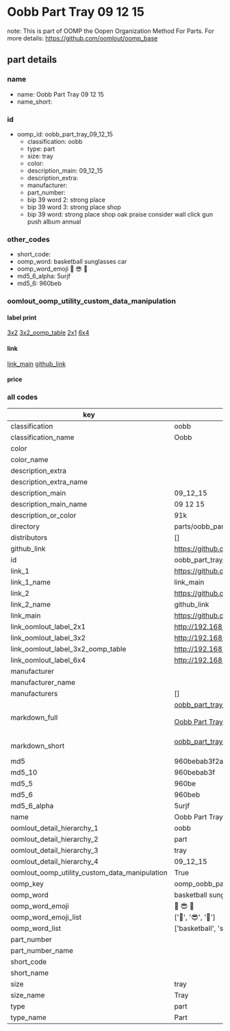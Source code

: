 # Oobb Part Tray 09 12 15  

note: This is part of OOMP the Oopen Organization Method For Parts. For more details: https://github.com/oomlout/oomp_base

##  part details





### name
* name: Oobb Part Tray 09 12 15
* name_short: 
### id
* oomp_id: oobb_part_tray_09_12_15
  * classification: oobb
  * type: part
  * size: tray
  * color: 
  * description_main: 09_12_15
  * description_extra: 
  * manufacturer: 
  * part_number: 
  * bip 39 word 2: strong place
  * bip 39 word 3: strong place shop
  * bip 39 word: strong place shop oak praise consider wall click gun push album annual

### other_codes
* short_code: 
* oomp_word: basketball sunglasses car
* oomp_word_emoji :basketball: :sunglasses: :car:
* md5_6_alpha: 5urjf
* md5_6: 960beb






### oomlout_oomp_utility_custom_data_manipulation
#### label print
[3x2](http://192.168.1.245:1112/?label=oomp%205urjf)
[3x2_oomp_table](http://192.168.1.107:1112/?label=oomp%205urjf)
[2x1](http://192.168.1.242:1112/?label=oomp%205urjf)
[6x4](http://192.168.1.55:1112/?label=oomp%205urjf)    

#### link

[link_main](https://github.com/oomlout/oomlout_oomp_current_version_messy/tree/main/parts/oobb_part_tray_09_12_15) [github_link](https://github.com/oomlout/oomlout_oomp_part_src/tree/main/parts/oobb_part_tray_09_12_15)                             

#### price







### all codes 
| key | value |  
| --- | --- |  
| classification | oobb |  
| classification_name | Oobb |  
| color |  |  
| color_name |  |  
| description_extra |  |  
| description_extra_name |  |  
| description_main | 09_12_15 |  
| description_main_name | 09 12 15 |  
| description_or_color | 91k |  
| directory | parts/oobb_part_tray_09_12_15 |  
| distributors | [] |  
| github_link | https://github.com/oomlout/oomlout_oomp_part_src/tree/main/parts/oobb_part_tray_09_12_15 |  
| id | oobb_part_tray_09_12_15 |  
| link_1 | https://github.com/oomlout/oomlout_oomp_current_version_messy/tree/main/parts/oobb_part_tray_09_12_15 |  
| link_1_name | link_main |  
| link_2 | https://github.com/oomlout/oomlout_oomp_part_src/tree/main/parts/oobb_part_tray_09_12_15 |  
| link_2_name | github_link |  
| link_main | https://github.com/oomlout/oomlout_oomp_current_version_messy/tree/main/parts/oobb_part_tray_09_12_15 |  
| link_oomlout_label_2x1 | http://192.168.1.242:1112/?label=oomp%205urjf |  
| link_oomlout_label_3x2 | http://192.168.1.245:1112/?label=oomp%205urjf |  
| link_oomlout_label_3x2_oomp_table | http://192.168.1.107:1112/?label=oomp%205urjf |  
| link_oomlout_label_6x4 | http://192.168.1.55:1112/?label=oomp%205urjf |  
| manufacturer |  |  
| manufacturer_name |  |  
| manufacturers | [] |  
| markdown_full | [oobb_part_tray_09_12_15](https://github.com/oomlout/oomlout_oomp_current_version_messy/tree/main/parts/oobb_part_tray_09_12_15)<br>[](https://github.com/oomlout/oomlout_oomp_current_version_messy/tree/main/parts/oobb_part_tray_09_12_15)<br>[Oobb Part Tray 09 12 15](https://github.com/oomlout/oomlout_oomp_current_version_messy/tree/main/parts/oobb_part_tray_09_12_15)<br><br> |  
| markdown_short | [oobb_part_tray_09_12_15](https://github.com/oomlout/oomlout_oomp_current_version_messy/tree/main/parts/oobb_part_tray_09_12_15)<br><br> |  
| md5 | 960bebab3f2abed4bd54c97d8d6976b9 |  
| md5_10 | 960bebab3f |  
| md5_5 | 960be |  
| md5_6 | 960beb |  
| md5_6_alpha | 5urjf |  
| name | Oobb Part Tray 09 12 15 |  
| oomlout_detail_hierarchy_1 | oobb |  
| oomlout_detail_hierarchy_2 | part |  
| oomlout_detail_hierarchy_3 | tray |  
| oomlout_detail_hierarchy_4 | 09_12_15 |  
| oomlout_oomp_utility_custom_data_manipulation | True |  
| oomp_key | oomp_oobb_part_tray_09_12_15 |  
| oomp_word | basketball sunglasses car |  
| oomp_word_emoji | :basketball: :sunglasses: :car: |  
| oomp_word_emoji_list | [':basketball:', ':sunglasses:', ':car:'] |  
| oomp_word_list | ['basketball', 'sunglasses', 'car'] |  
| part_number |  |  
| part_number_name |  |  
| short_code |  |  
| short_name |  |  
| size | tray |  
| size_name | Tray |  
| type | part |  
| type_name | Part |  
